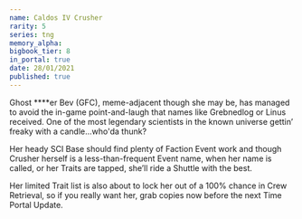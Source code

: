 ```yaml
---
name: Caldos IV Crusher
rarity: 5
series: tng
memory_alpha:
bigbook_tier: 8
in_portal: true
date: 28/01/2021
published: true
---
```


Ghost ****er Bev (GFC), meme-adjacent though she may be, has managed to avoid the in-game point-and-laugh that names like Grebnedlog or Linus received. One of the most legendary scientists in the known universe gettin’ freaky with a candle...who'da thunk?

Her heady SCI Base should find plenty of Faction Event work and though Crusher herself is a less-than-frequent Event name, when her name is called, or her Traits are tapped, she’ll ride a Shuttle with the best. 

Her limited Trait list is also about to lock her out of a 100% chance in Crew Retrieval, so if you really want her, grab copies now before the next Time Portal Update.
